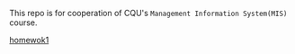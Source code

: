 This repo is for cooperation of CQU's `Management Information System(MIS)` course.

[homewok1](./homework.md#第一次作业)
